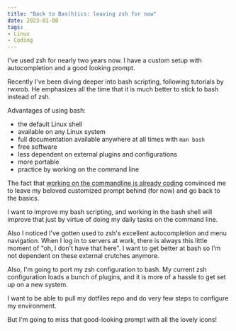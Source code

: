 ```yaml
---
title: "Back to Bas(h)ics: leaving zsh for now"
date: 2023-01-08
tags:
- Linux
- Coding
---
```

I've used zsh for nearly two years now. I have a custom setup with autocompletion and a good looking prompt. 

Recently I've been diving deeper into bash scripting, following tutorials by rwxrob. He emphasizes all the time that it is much better to stick to bash instead of zsh. 

Advantages of using bash:
- the default Linux shell
- available on any Linux system
- full documentation available anywhere at all times with `man bash`
- free software
- less dependent on external plugins and configurations
- more portable
- practice by working on the command line

The fact that [working on the commandline is already coding](/content/zet/bash-cmdline-is-coding.md) convinced me to leave my beloved customized prompt behind (for now) and go back to the basics. 

I want to improve my bash scripting, and working in the bash shell will improve that just by virtue of doing my daily tasks on the command line. 

Also I noticed I've gotten used to zsh's excellent autocompletion and menu navigation. When I log in to servers at work, there is always this little moment of "oh, I don't have that here". I want to get better at bash so I'm not dependent on these external crutches anymore. 

Also, I'm going to port my zsh configuration to bash. My current zsh configuration loads a bunch of plugins, and it is more of a hassle to get set up on a new system. 

I want to be able to pull my dotfiles repo and do very few steps to configure my environment.

But I'm going to miss that good-looking prompt with all the lovely icons!
